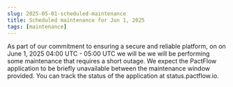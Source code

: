 ```yaml
---
slug: 2025-05-01-scheduled-maintenance
title: Scheduled maintenance for Jun 1, 2025
tags: [maintenance]
---
```


As part of our commitment to ensuring a secure and reliable platform, on on June 1, 2025 04:00 UTC - 05:00 UTC we will be  we will be performing some maintenance that requires a short outage. We expect the PactFlow application to be briefly unavailable between the maintenance window provided. You can track the status of the application at status.pactflow.io.